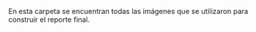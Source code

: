 En esta carpeta se encuentran todas las imágenes que se utilizaron para construir el reporte final. 

